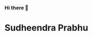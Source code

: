 ### Hi there 👋
# Sudheendra Prabhu

<!-- **Sudheendra12/Sudheendra12** is a ✨ _special_ ✨ repository because its `README.md` (this file) appears on your GitHub profile. -->



